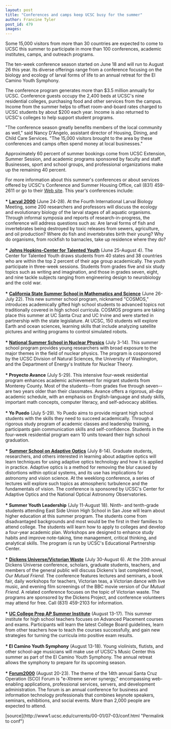 ```yaml
---
layout: post
title: "Conferences and camps keep UCSC busy for the summer"
author: Francine Tyler
post_id: 479
images:
---
```


<p>
  Some 15,000 visitors from more than 30 countries are expected to come to UCSC this summer to participate in more than 100 conferences, academic institutes, camps, and outreach programs.
</p>
<p>
  The ten-week conference season started on June 18 and will run to August 26 this year. Its diverse offerings range from a conference focusing on the biology and ecology of larval forms of life to an annual retreat for the El Camino Youth Symphony.
</p>
<p>
  The conference program generates more than $3.5 million annually for UCSC. Conference guests occupy the 2,400 beds at UCSC's nine residential colleges, purchasing food and other services from the campus. Income from the summer helps to offset room-and-board rates charged to UCSC students by about $200 each year. Income is also returned to UCSC's colleges to help support student programs.
</p>
<p>
  "The conference season greatly benefits members of the local community as well," said Nancy D'Angelo, assistant director of Housing, Dining, and Child Care Services. "The 15,000 visitors brought to the area by these conferences and camps often spend money at local businesses."
</p>
<p>
  Approximately 60 percent of summer bookings come from UCSC Extension, Summer Session, and academic programs sponsored by faculty and staff. Businesses, sport and school groups, and professional organizations make up the remaining 40 percent.
</p>
<p>
  For more information about this summer's conferences or about services offered by UCSC's Conference and Summer Housing Office, call (831) 459-2611 or go to their <a href="http://www.ucsc.edu/conference/">Web site</a>. This year's conferences include:<br>
  <br>
  <b>*</b> <a href="http://www.biology.UCSC.EDU/larval2000/"><b>Larval 2000</b></a> (June 24-28). At the Fourth International Larval Biology Meeting, some 200 researchers and professors will discuss the ecology and evolutionary biology of the larval stages of all aquatic organisms. Through informal symposia and reports of research-in-progress, the conference will address questions such as: Are larval forms of fish and invertebrates being destroyed by toxic releases from sewers, agriculture, and oil production? Where do fish and invertebrates birth their young? Why do organisms, from rockfish to barnacles, take up residence where they do?<br>
  <br>
  <b>*</b> <a href="http://www.jhu.edu/gifted"><b>Johns Hopkins-Center for Talented Youth</b></a> (June 25-August 4). The Center for Talented Youth draws students from 40 states and 38 countries who are within the top 2 percent of their age group academically. The youth participate in three-week sessions. Students from grades five and six study topics such as writing and imagination, and those in grades seven, eight, and nine tackle subjects ranging from engineering design to neurobiology and the cold war.<br>
  <br>
  <b>*</b> <a href="http://epc.ucsc.edu/cosmos"><b>California State Summer School in Mathematics and Science</b></a> (June 26-July 22). This new summer school program, nicknamed "COSMOS," introduces academically gifted high school students to advanced topics not traditionally covered in high school curricula. COSMOS programs are taking place this summer at UC Santa Cruz and UC Irvine and were started in partnership with the state legislature. At UCSC, 150 students will explore Earth and ocean sciences, learning skills that include analyzing satellite pictures and writing programs to control simulated robots.<br>
  <br>
  <b>*</b> <a href="http://int.phys.washington.edu/NPSS/NPSS.html"><b>National Summer School in Nuclear Physics</b></a> (July 3-14). This summer school program provides young researchers with broad exposure to the major themes in the field of nuclear physics. The program is cosponsored by the UCSC Division of Natural Sciences, the University of Washington, and the Department of Energy's Institute for Nuclear Theory.<br>
  <br>
  <b>* Proyecto Avance</b> (July 5-29). This intensive four-week residential program enhances academic achievement for migrant students from Monterey County. Most of the students--from grades five through seven--are two years older than their classmates. Avance offers a rigorous, all-day academic schedule, with an emphasis on English-language and study skills, important math concepts, computer literacy, and self-advocacy abilities.<br>
  <br>
  <b>* Yo Puedo</b> (July 5-29). Yo Puedo aims to provide migrant high school students with the skills they need to succeed academically. Through a rigorous study program of academic classes and leadership training, participants gain communication skills and self-confidence. Students in the four-week residential program earn 10 units toward their high school graduation.<br>
  <br>
  <b>*</b> <a href="http://www.ucolick.org/~cfao/aosummer/"><b>Summer School on Adaptive Optics</b></a> (July 8-14). Graduate students, researchers, and others interested in learning about adaptive optics will learn techniques for using adaptive optics technology and how it is applied in practice. Adaptive optics is a method for removing the blur caused by distortions within optical systems, and its use has implications for astronomy and vision science. At the weeklong conference, a series of lectures will explore such topics as atmospheric turbulence and the fundamentals of vision. The conference is sponsored by UCSC's Center for Adaptive Optics and the National Optical Astronomy Observatories.<br>
  <br>
  <b>* Summer Youth Leadership</b> (July 11-August 18). Ninth- and tenth-grade students attending East Side Union High School in San Jose will learn about higher education at this summer program. The students come from disadvantaged backgrounds and most would be the first in their families to attend college. The students will learn how to apply to colleges and develop a four-year academic plan. Workshops are designed to enhance study habits and improve note-taking, time management, critical thinking, and analytical skills. The program is run by UCSC's Educational Partnership Center.<br>
  <br>
  <b>*</b> <a href="http://humwww.ucsc.edu/dickens/"><b>Dickens Universe/Victorian Waste</b></a> (July 30-August 6). At the 20th annual Dickens Universe conference, scholars, graduate students, teachers, and members of the general public will discuss Dickens's last completed novel, <i>Our Mutual Friend.</i> The conference features lectures and seminars, a book fair, daily workshops for teachers, Victorian teas, a Victorian dance with live music, and evening film screenings of the BBC movie version of <i>Our Mutual Friend.</i> A related conference focuses on the topic of Victorian waste. The programs are sponsored by the Dickens Project, and conference volunteers may attend for free. Call (831) 459-2103 for information.<br>
  <br>
  <b>*</b> <a href="http://uccp.ucsc.edu/vhs/uccp/schooladmin/"><b>UC College Prep AP Summer Institute</b></a> (August 13-17). This summer institute for high school teachers focuses on Advanced Placement courses and exams. Participants will learn the latest College Board guidelines, learn from other teachers how to teach the courses successfully, and gain new strategies for turning the curricula into positive exam results.<br>
  <br>
  <b>* El Camino Youth Symphony</b> (August 13-18). Young violinists, flutists, and other school-age musicians will make use of UCSC's Music Center this summer as part of the El Camino Youth Symphony. The annual retreat allows the symphony to prepare for its upcoming season.<br>
  <br>
  <b>*</b> <a href="http://www.sco.com/forum2000/"><b>Forum2000</b></a> (August 20-23). The theme of the 14th annual Santa Cruz Operation (SCO) Forum is "e-Xtreme server synergy," encompassing web-enabling applications, professional services, servers, and development administration. The forum is an annual conference for business and information technology professionals that combines keynote speakers, seminars, exhibitions, and social events. More than 2,000 people are expected to attend.
</p>
<p>

</p>
[source](http://www1.ucsc.edu/currents/00-01/07-03/conf.html "Permalink to conf")
